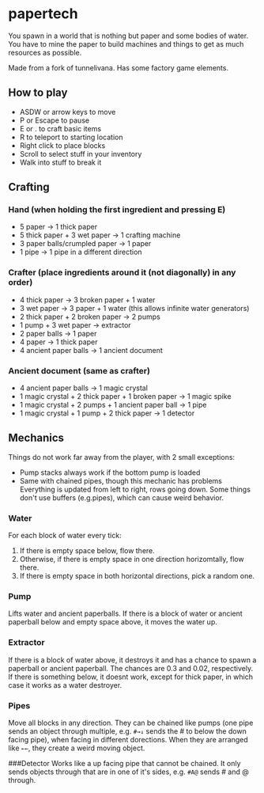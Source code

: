 # papertech
You spawn in a world that is nothing but paper and some bodies of water. You have to mine the paper to build machines and things to get as much resources as possible.

Made from a fork of tunnelivana. Has some factory game elements.




## How to play

- ASDW or arrow keys to move
- P or Escape to pause
- E or . to craft basic items
- R to teleport to starting location
- Right click to place blocks
- Scroll to select stuff in your inventory
- Walk into stuff to break it




## Crafting

### Hand (when holding the first ingredient and pressing E)

- 5 paper → 1 thick paper
- 5 thick paper + 3 wet paper → 1 crafting machine
- 3 paper balls/crumpled paper → 1 paper
- 1 pipe → 1 pipe in a different direction

### Crafter (place ingredients around it (not diagonally) in any order)

- 4 thick paper → 3 broken paper + 1 water
- 3 wet paper → 3 paper + 1 water (this allows infinite water generators)
- 2 thick paper + 2 broken paper → 2 pumps
- 1 pump + 3 wet paper → extractor
- 2 paper balls → 1 paper
- 4 paper → 1 thick paper
- 4 ancient paper balls → 1 ancient document

### Ancient document (same as crafter)

- 4 ancient paper balls → 1 magic crystal
- 1 magic crystal + 2 thick paper + 1 broken paper → 1 magic spike
- 1 magic crystal + 2 pumps + 1 ancient paper ball → 1 pipe
- 1 magic crystal + 1 pump + 2 thick paper → 1 detector 



## Mechanics

Things do not work far away from the player, with 2 small exceptions:
- Pump stacks always work if the bottom pump is loaded
- Same with chained pipes, though this mechanic has problems
Everything is updated from left to right, rows going down. Some things don't use buffers (e.g.pipes), which can cause weird behavior.

### Water
For each block of water every tick:
1. If there is empty space below, flow there.
2. Otherwise, if there is empty space in one direction horizomtally, flow there.
3. If there is empty space in both horizontal directions, pick a random one.

### Pump
Lifts water and ancient paperballs. If there is a block of water or ancient paperball below and empty space above, it moves the water up.

### Extractor
If there is a block of water above, it destroys it and has a chance to spawn a paperball or ancient paperball. The chances are 0.3 and 0.02, respectively. If there is something below, it doesnt work, except for thick paper, in which case it works as a water destroyer.

### Pipes
Move all blocks in any direction. They can be chained like pumps (one pipe sends an object through multiple, e.g. `#→↓` sends the # to below the down facing pipe), when facing in different dorections. When they are arranged like `←←`, they create a weird moving object.

###Detector
Works like a up facing pipe that cannot be chained. It only sends objects through that are in one of it's sides, e.g. `#A@` sends # and @ through.

